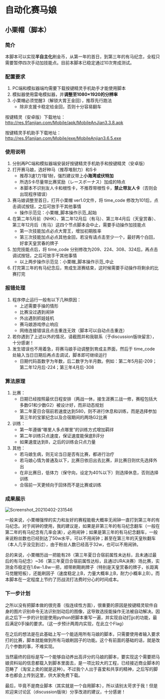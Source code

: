 # 自动化赛马娘



## 小栗帽（脚本）


### 简介
本脚本可以实现**半自主化**刷金币，从第一年的首日，到第三年的有马纪念，全程只需要暂停四次手动加技能点。目前本脚本已稳定通过10次育成测试。

### 配置要求
1. PC端和模拟器端均需要下载按键精灵手机助手才能使用脚本
2. 模拟器使用雷电模拟器，并**调整至1080×1920的分辨率**
3. 小栗帽必须觉醒3（解锁大胃王金回），推荐先行跑法
   * 除非支援卡稳定给金回，否则十分容易翻车

按键精灵（安卓版）下载地址：
http://res.91anjian.com/Mobile/apk/MobileAnJian3.3.8.apk

按键精灵手机助手下载地址：
http://res.91anjian.com/Mobile/exe/MobileAnjian3.6.5.exe


### 使用说明

1. 分别再PC端和模拟器端安装好按键精灵手机助手和按键精灵（安卓版）
2. 打开赛马娘，选好种马（推荐堆耐力）和S卡
   * 推荐3速1力1智1耐，强烈建议带上**小海湾或伏特加**
   * 所选S卡尽量带比赛奖励（レースボーナス）加成的特点
   * 本脚本不识别友人卡和根性卡，不推荐带根性卡，**禁止带友人卡**（否则会出现程序错误）
3. 赛马娘调整至首日，打开小栗帽 ver1.0文件，将 time_code 修改为101后，点击调试按钮，之后可放手干其他事情
   * 操作示范见：小栗帽_脚本操作示范_起始
4. 在第二年5月前（NHK）、第二年12月后（有马）、第三年4月后（天皇赏春）、第三年12月后（有马）这四个节点脚本会中止，需要手动操作加技能点
   * 第一次技能加点必点大胃王，增加初期胜率
   * 第三次技能加点必点其他金回，若没有请点击至少一个，最好两个白回，好拿天皇赏春的牌子
5. 加完技能点后，将 time_code 分别修改为209、224、308、324后，再点击调试按钮，之后可放手干其他事情
   * 以上两步操作示范见：小栗帽_脚本操作示范_中止
6. 打完第三年的有马纪念后，育成生涯赛结束，这时候需要手动操作将剩余的比赛打完

### 报错处理

1. 程序停止运行一般有以下几种原因：
   * 上述需要手操的情形
   * 比赛没过遇到闹钟
   * 外出遇到抓娃娃机
   * 赛马娘游戏停止响应
   * 网络连接错误且点击重连无效（脚本可以自动点击重连）
2. 若你遇到了上述以外的情况，请截图并和我联系（于discussion版块留言），十分感谢！
3. 发生错误也不用着急，将赛马娘手动调整到育成主界面，然后于 time_code 处输入当日日期后再点击调试，脚本即可继续运行
   * 日期代码首数字为年数，后二数字为半月数。例如：第二年5月前-209；第二年12月后-224；第三年4月后-308

### 算法原理

1. 比赛：
   * 日期已经按照最优日程安排（两战一休，接生涯赛三战一修，赛程包括大多数G1和少数G2）被设计好，而非动态规划
   * 第二年夏日合宿前若速度达到580，则不进行休息和训练，而是选择参加第三年的宝冢纪念以及合宿期间的两场G2比赛
2. 训练：
   * 第一年遵循“哪里人多点哪里”的训练方式增加羁绊
   * 第二年训练只点速度，保证速度能保底B评分
   * 如果速度达到B，之后的训练会只点力量
3. 其他：
   * 若马娘生病，则无论当日是否有比赛，都进行治疗
   * 若马娘心情为普通及以下，比赛日依旧出去比赛，非比赛日则优先选择外出
   * 在非比赛日，低体力（保守向，设定为40%以下）则选择休息，否则选择训练
   * 合宿前一天更倾向于回体而不是比赛或训练

### 成果展示

![Screenshot_20210402-231546](https://user-images.githubusercontent.com/81814988/113432592-3dabf800-9410-11eb-978b-039ba32810e5.png)

一般来说，小栗帽强悍的实力和友好的赛程能极大概率无闹钟一直打到第三年的有马纪念。对于闹钟的使用，我的建议是，如果是非第三年的有马纪念翻车（一般在第二年的有马纪念有几率会演），必用闹钟；如果是第三年的有马纪念翻车，一般来说粉丝数也已经到达了50w水平，可以不用闹钟；甚至在第三年的天皇秋翻车（本人几乎没见到过），由于粉丝人数已经高于32w，也可以不用闹钟。

总的来说，小栗帽历战一把能有28（第三年夏日合宿前属性未达标，且未通过最后的有马纪念）~36（第三年夏日合宿前属性达标，且通过URA决赛）场比赛，实测金币稳定在1.6w-1.8w一把，顺带刷鞋刷牌子（特别是天皇赏春的牌子，长距离马觉醒短板），还能刷因子（速度稳定上B，力量大概率上B，耐力小概率上B）。而本脚本在一定程度上节约了历战流打法费时分心的时间成本。

### 下一步计划

之所以没有把脚本做的很完善（指连续性方面），很重要的原因是按键精灵软件自身的图片识别命令无法识别划动后的图像，这导致选技能操作无法被自动解决。因此之后下一步的计划是使用python把脚本重写一遍，并实现自动打jjc的功能，最后满足0手操的要求。（这一步预计两周内实现，在此立个Flag）

在之后的想法是在此基础上写一个能适用所有马娘的脚本，只需要使用者输入要求打的比赛，脚本就能做到所有马娘刷因子的功能。这个有前面的基础的话，就是改几个参数的事，不难实现。

当然最终的目标是写一个能够自动养出高评分的马娘的脚本，要实现这个需要把马娘资料站的信息都载入到脚本里面去，是一项比较大的工程，已经接近商业脚本的范畴了（淘宝上卖的就是这种）。不过我个人出于喜爱和共享的精神，之后写的脚本也都会上传到这里，供大家免费下载。

最后，毕竟不是商业脚本（其实就是一个自用脚本），所以请别太苛求于我！但是欢迎来讨论区（discussion版块）分享改进的建议，十分感谢！
